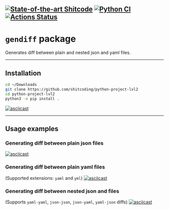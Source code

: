 [![State-of-the-art Shitcode](https://img.shields.io/static/v1?label=State-of-the-art&message=Shitcode&color=7B5804)](https://github.com/trekhleb/state-of-the-art-shitcode)
[![Python CI](https://github.com/shitcoding/python-project-lvl2/actions/workflows/pyci.yml/badge.svg)](https://github.com/shitcoding/python-project-lvl2/actions/workflows/pyci.yml)
[![Actions Status](https://github.com/shitcoding/python-project-lvl2/workflows/hexlet-check/badge.svg)](https://github.com/shitcoding/python-project-lvl2/actions)
---
# `gendiff` package
Generates diff between plain and nested json and yaml files.

---
## Installation

```sh
cd ~/Downloads
git clone https://github.com/shitcoding/python-project-lvl2
cd python-project-lvl2
python3 -m pip install .
```

[![asciicast](https://asciinema.org/a/pvIiwMpNWbkjgGaZQ1SEHljHv.svg)](https://asciinema.org/a/pvIiwMpNWbkjgGaZQ1SEHljHv)

---
## Usage examples
### Generating diff between plain json files
[![asciicast](https://asciinema.org/a/cIUjY8AHs4XfPRDEms5CAGw3Q.svg)](https://asciinema.org/a/cIUjY8AHs4XfPRDEms5CAGw3Q)

### Generating diff between plain yaml files
(Supported extensions: `yaml` and `yml`)
[![asciicast](https://asciinema.org/a/DlX2MKX6RdWGJTNwH3giTr5Mn.svg)](https://asciinema.org/a/DlX2MKX6RdWGJTNwH3giTr5Mn)

### Generating diff between nested json and files
(Supports `yaml-yaml`, `json-json`, `json-yaml`, `yaml-json` diffs)
[![asciicast](https://asciinema.org/a/8hOMJP4LujnAXNbg2zrbOmt9e.svg)](https://asciinema.org/a/8hOMJP4LujnAXNbg2zrbOmt9e)
